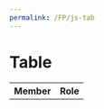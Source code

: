 ```yaml
---
permalink: /FP/js-tab
---
```



<h1>Table </h1>

<table id = "mytable">
    <tr>
    <th> Member </th>
    <th> Role </th>
    </tr>   
</table>
<script>
    let big_dict = {
        "Quinn":"Scrum Master",
        "Yasha":"Dev-Op",
        "Aaron": "Backend Developer",
        "James" : "Frontend Developer"
    };
    var body = document.getElementsByTagName("body")[0];
 
    var tbl = document.getElementById("mytable");
    var tblBody = document.createElement("tbody");

    for (var j = 0; j < Object.keys(big_dict).length; j++) {
        var row = document.createElement("tr");
        
        
        obj = Object.keys(big_dict)[j];
        obj2 = big_dict[obj];
        var cell1 = document.createElement("td");
        var cellText1 = document.createTextNode(obj);
        var cell2 = document.createElement("td");
        var cellText2 = document.createTextNode(obj2);
  
        cell1.appendChild(cellText1);
        row.appendChild(cell1);
        cell2.appendChild(cellText2);
        row.appendChild(cell2);

  
      //row added to end of table body
      tblBody.appendChild(row);
    }
  

    tbl.appendChild(tblBody);

    body.appendChild(tbl);

    tbl.setAttribute("border", "2");
  </script>